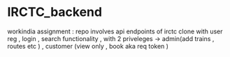 # IRCTC_backend
workindia assignment : repo involves api endpoints of irctc clone with user reg , login , search functionality , with 2 priveleges -> admin(add trains , routes etc ) , customer (view only , book  aka req token )
